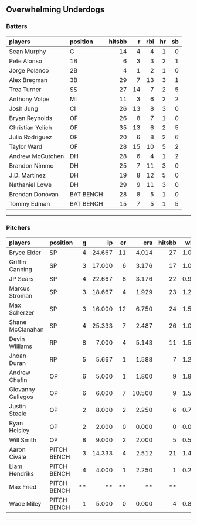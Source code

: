 ## Overwhelming Underdogs

### Batters

 
|players          |position  | hitsbb|  r| rbi| hr| sb| 
|:----------------|:---------|------:|--:|---:|--:|--:| 
|Sean Murphy      |C         |     14|  4|   4|  1|  0| 
|Pete Alonso      |1B        |      6|  3|   3|  2|  1| 
|Jorge Polanco    |2B        |      4|  1|   2|  1|  0| 
|Alex Bregman     |3B        |     29|  7|  13|  3|  1| 
|Trea Turner      |SS        |     27| 14|   7|  2|  5| 
|Anthony Volpe    |MI        |     11|  3|   6|  2|  2| 
|Josh Jung        |CI        |     26| 13|   8|  3|  0| 
|Bryan Reynolds   |OF        |     26|  8|   7|  1|  0| 
|Christian Yelich |OF        |     35| 13|   6|  2|  5| 
|Julio Rodriguez  |OF        |     20|  6|   8|  2|  6| 
|Taylor Ward      |OF        |     28| 15|  10|  5|  2| 
|Andrew McCutchen |DH        |     28|  6|   4|  1|  2| 
|Brandon Nimmo    |DH        |     25|  7|  11|  3|  0| 
|J.D. Martinez    |DH        |     19|  8|  12|  5|  0| 
|Nathaniel Lowe   |DH        |     29|  9|  11|  3|  0| 
|Brendan Donovan  |BAT BENCH |     28|  8|   5|  1|  0| 
|Tommy Edman      |BAT BENCH |     15|  7|   5|  1|  5| 

* * *

### Pitchers

 
|players           |position    |  g|     ip| er|    era| hitsbb|  whip| so|  w| sv| 
|:-----------------|:-----------|--:|------:|--:|------:|------:|-----:|--:|--:|--:| 
|Bryce Elder       |SP          |  4| 24.667| 11|  4.014|     27| 1.095| 18|  2|  0| 
|Griffin Canning   |SP          |  3| 17.000|  6|  3.176|     17| 1.000| 16|  1|  0| 
|JP Sears          |SP          |  4| 22.667|  8|  3.176|     22| 0.971| 20|  1|  0| 
|Marcus Stroman    |SP          |  3| 18.667|  4|  1.929|     23| 1.232| 16|  3|  0| 
|Max Scherzer      |SP          |  3| 16.000| 12|  6.750|     24| 1.500| 21|  1|  0| 
|Shane McClanahan  |SP          |  4| 25.333|  7|  2.487|     26| 1.026| 22|  3|  0| 
|Devin Williams    |RP          |  8|  7.000|  4|  5.143|     11| 1.571| 12|  0|  4| 
|Jhoan Duran       |RP          |  5|  5.667|  1|  1.588|      7| 1.235|  7|  1|  2| 
|Andrew Chafin     |OP          |  6|  5.000|  1|  1.800|      9| 1.800|  7|  0|  0| 
|Giovanny Gallegos |OP          |  6|  6.000|  7| 10.500|      9| 1.500|  8|  0|  2| 
|Justin Steele     |OP          |  2|  8.000|  2|  2.250|      6| 0.750|  5|  1|  0| 
|Ryan Helsley      |OP          |  2|  2.000|  0|  0.000|      0| 0.000|  4|  0|  1| 
|Will Smith        |OP          |  8|  9.000|  2|  2.000|      5| 0.556|  8|  1|  3| 
|Aaron Civale      |PITCH BENCH |  3| 14.333|  4|  2.512|     21| 1.465| 14|  1|  0| 
|Liam Hendriks     |PITCH BENCH |  4|  4.000|  1|  2.250|      1| 0.250|  3|  2|  1| 
|Max Fried         |PITCH BENCH | **|     **| **|     **|     **|    **| **| **| **| 
|Wade Miley        |PITCH BENCH |  1|  5.000|  0|  0.000|      4| 0.800|  4|  1|  0| 


* * *


